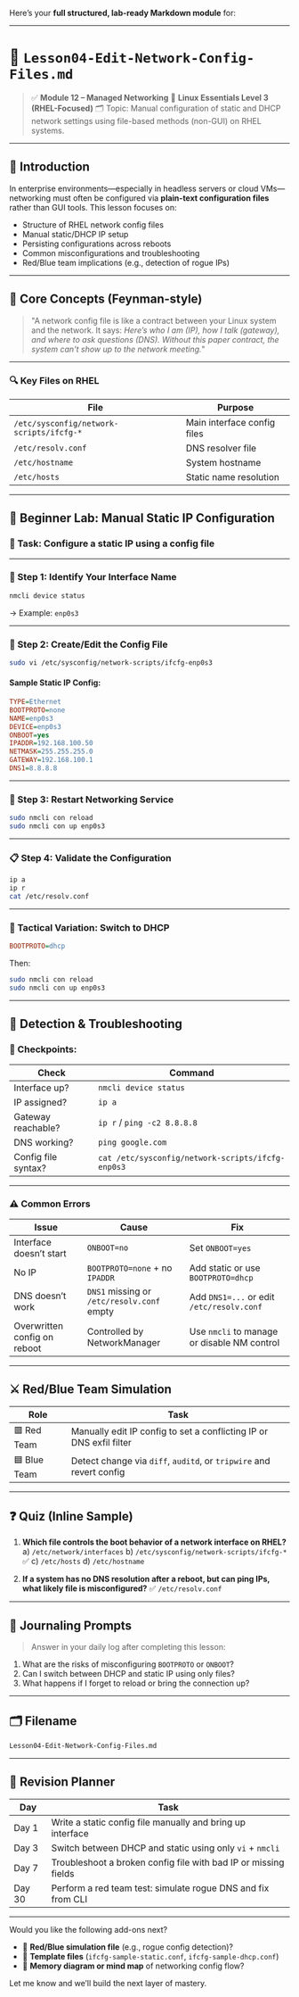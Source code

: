 Here’s your **full structured, lab-ready Markdown module** for:

---

# 📘 `Lesson04-Edit-Network-Config-Files.md`

> ✅ **Module 12 – Managed Networking**
> 🧠 **Linux Essentials Level 3 (RHEL-Focused)**
> 🗂️ Topic: Manual configuration of static and DHCP network settings using file-based methods (non-GUI) on RHEL systems.

---

## 📌 Introduction

In enterprise environments—especially in headless servers or cloud VMs—networking must often be configured via **plain-text configuration files** rather than GUI tools. This lesson focuses on:

* Structure of RHEL network config files
* Manual static/DHCP IP setup
* Persisting configurations across reboots
* Common misconfigurations and troubleshooting
* Red/Blue team implications (e.g., detection of rogue IPs)

---

## 🧠 Core Concepts (Feynman-style)

> "A network config file is like a contract between your Linux system and the network. It says: *Here’s who I am (IP), how I talk (gateway), and where to ask questions (DNS). Without this paper contract, the system can't show up to the network meeting.*"

---

### 🔍 Key Files on RHEL

| File                                     | Purpose                     |
| ---------------------------------------- | --------------------------- |
| `/etc/sysconfig/network-scripts/ifcfg-*` | Main interface config files |
| `/etc/resolv.conf`                       | DNS resolver file           |
| `/etc/hostname`                          | System hostname             |
| `/etc/hosts`                             | Static name resolution      |

---

## 🧪 Beginner Lab: Manual Static IP Configuration

### 🧾 Task: Configure a static IP using a config file

---

### 🔧 Step 1: Identify Your Interface Name

```bash
nmcli device status
```

→ Example: `enp0s3`

---

### 📝 Step 2: Create/Edit the Config File

```bash
sudo vi /etc/sysconfig/network-scripts/ifcfg-enp0s3
```

#### Sample Static IP Config:

```ini
TYPE=Ethernet
BOOTPROTO=none
NAME=enp0s3
DEVICE=enp0s3
ONBOOT=yes
IPADDR=192.168.100.50
NETMASK=255.255.255.0
GATEWAY=192.168.100.1
DNS1=8.8.8.8
```

---

### 🔁 Step 3: Restart Networking Service

```bash
sudo nmcli con reload
sudo nmcli con up enp0s3
```

---

### 📋 Step 4: Validate the Configuration

```bash
ip a
ip r
cat /etc/resolv.conf
```

---

### 🧪 Tactical Variation: Switch to DHCP

```ini
BOOTPROTO=dhcp
```

Then:

```bash
sudo nmcli con reload
sudo nmcli con up enp0s3
```

---

## 🧠 Detection & Troubleshooting

### 🔎 Checkpoints:

| Check               | Command                                           |
| ------------------- | ------------------------------------------------- |
| Interface up?       | `nmcli device status`                             |
| IP assigned?        | `ip a`                                            |
| Gateway reachable?  | `ip r` / `ping -c2 8.8.8.8`                       |
| DNS working?        | `ping google.com`                                 |
| Config file syntax? | `cat /etc/sysconfig/network-scripts/ifcfg-enp0s3` |

---

### ⚠️ Common Errors

| Issue                        | Cause                                      | Fix                                         |
| ---------------------------- | ------------------------------------------ | ------------------------------------------- |
| Interface doesn’t start      | `ONBOOT=no`                                | Set `ONBOOT=yes`                            |
| No IP                        | `BOOTPROTO=none` + no `IPADDR`             | Add static or use `BOOTPROTO=dhcp`          |
| DNS doesn’t work             | `DNS1` missing or `/etc/resolv.conf` empty | Add `DNS1=...` or edit `/etc/resolv.conf`   |
| Overwritten config on reboot | Controlled by NetworkManager               | Use `nmcli` to manage or disable NM control |

---

## ⚔️ Red/Blue Team Simulation

| Role         | Task                                                                |
| ------------ | ------------------------------------------------------------------- |
| 🟥 Red Team  | Manually edit IP config to set a conflicting IP or DNS exfil filter |
| 🟦 Blue Team | Detect change via `diff`, `auditd`, or `tripwire` and revert config |

---

## ❓ Quiz (Inline Sample)

1. **Which file controls the boot behavior of a network interface on RHEL?**
   a) `/etc/network/interfaces`
   b) `/etc/sysconfig/network-scripts/ifcfg-*` ✅
   c) `/etc/hosts`
   d) `/etc/hostname`

2. **If a system has no DNS resolution after a reboot, but can ping IPs, what likely file is misconfigured?**
   ✅ `/etc/resolv.conf`

---

## 📓 Journaling Prompts

> Answer in your daily log after completing this lesson:

1. What are the risks of misconfiguring `BOOTPROTO` or `ONBOOT`?
2. Can I switch between DHCP and static IP using only files?
3. What happens if I forget to reload or bring the connection up?

---

## 🗂 Filename

```bash
Lesson04-Edit-Network-Config-Files.md
```

---

## 🧠 Revision Planner

| Day    | Task                                                            |
| ------ | --------------------------------------------------------------- |
| Day 1  | Write a static config file manually and bring up interface      |
| Day 3  | Switch between DHCP and static using only `vi` + `nmcli`        |
| Day 7  | Troubleshoot a broken config file with bad IP or missing fields |
| Day 30 | Perform a red team test: simulate rogue DNS and fix from CLI    |

---

Would you like the following add-ons next?

* 🧪 **Red/Blue simulation file** (e.g., rogue config detection)?
* 🧾 **Template files** (`ifcfg-sample-static.conf`, `ifcfg-sample-dhcp.conf`)
* 🧠 **Memory diagram or mind map** of networking config flow?

Let me know and we’ll build the next layer of mastery.
